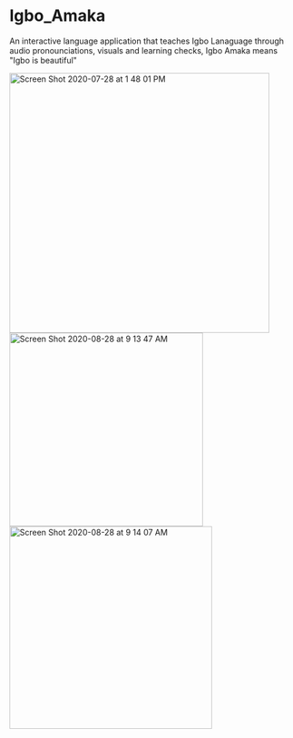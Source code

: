 # Igbo_Amaka
An interactive language application that teaches Igbo Lanaguage through audio pronounciations, visuals and learning checks, Igbo Amaka means "Igbo is beautiful" 

<img width="458" alt="Screen Shot 2020-07-28 at 1 48 01 PM" src="https://user-images.githubusercontent.com/38994167/88667250-0777e500-d0d9-11ea-8e10-dee8a0198650.png"> <img width="341" alt="Screen Shot 2020-08-28 at 9 13 47 AM" src="https://user-images.githubusercontent.com/38994167/91537921-f35d1880-e90e-11ea-8cbf-befd142a0ea3.png"> <img width="357" alt="Screen Shot 2020-08-28 at 9 14 07 AM" src="https://user-images.githubusercontent.com/38994167/91537929-f6580900-e90e-11ea-902c-1867dd42d603.png">


